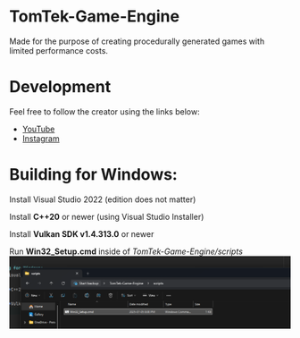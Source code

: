 # TomTek-Game-Engine
Made for the purpose of creating procedurally generated games with limited performance costs.

# Development
Feel free to follow the creator using the links below:
* [YouTube](https://www.youtube.com/@LiamRousselle)
* [Instagram](https://www.instagram.com/liam.rousselle.07/)

# Building for Windows:
Install Visual Studio 2022 (edition does not matter)

Install **C++20** or newer (using Visual Studio Installer)

Install **Vulkan SDK v1.4.313.0** or newer

Run **Win32_Setup.cmd** inside of *TomTek-Game-Engine/scripts*
![](/docs/screenshots/Win32_Build_Example.png)
